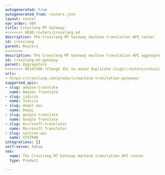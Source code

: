 ```yaml
---
autogenerated: true
autogenerated_from: routers.json
layout: router
nav_order: 994
title: Crosslang MT Gateway
<<<<<<<< HEAD:routers/crosslang.md
description: The Crosslang MT Gateway machine translation API router
id: crosslang
parent: Routers
========
description: The Crosslang MT Gateway machine translation API aggregator
id: crosslang-mt-gateway
parent: Aggregators
>>>>>>>> 061d7506 (Change IDs to avoid duplicate slugs):routers/crosslang-mt-gateway.md
urls:
- https://crosslang.com/products/machine-translation-gateway/
supported_apis:
- slug: amazon-translate
  name: Amazon Translate
- slug: judicio
  name: Judicio
- slug: deepl-api
  name: DeepL
- slug: google-translate
  name: Google Translate
- slug: microsoft-translator
  name: Microsoft Translator
- slug: systran-api
  name: SYSTRAN
integrations: []
self-serve: false
seo:
  name: The Crosslang MT Gateway machine translation API router
  type: Product

---
```


